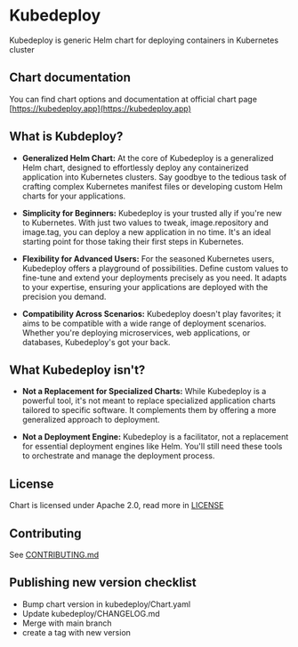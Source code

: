 # Kubedeploy

Kubedeploy is generic Helm chart for deploying containers in Kubernetes cluster

## Chart documentation

You can find chart options and documentation at official chart page [https://kubedeploy.app](https://kubedeploy.app)

## What is Kubdeploy?

- **Generalized Helm Chart:** At the core of Kubedeploy is a generalized Helm chart, designed to effortlessly deploy any containerized application into Kubernetes clusters. Say goodbye to the tedious task of crafting complex Kubernetes manifest files or developing custom Helm charts for your applications.

- **Simplicity for Beginners:** Kubedeploy is your trusted ally if you're new to Kubernetes. With just two values to tweak, image.repository and image.tag, you can deploy a new application in no time. It's an ideal starting point for those taking their first steps in Kubernetes.

- **Flexibility for Advanced Users:** For the seasoned Kubernetes users, Kubedeploy offers a playground of possibilities. Define custom values to fine-tune and extend your deployments precisely as you need. It adapts to your expertise, ensuring your applications are deployed with the precision you demand.

- **Compatibility Across Scenarios:** Kubedeploy doesn't play favorites; it aims to be compatible with a wide range of deployment scenarios. Whether you're deploying microservices, web applications, or databases, Kubedeploy's got your back.

## What Kubedeploy isn't?

- **Not a Replacement for Specialized Charts:** While Kubedeploy is a powerful tool, it's not meant to replace specialized application charts tailored to specific software. It complements them by offering a more generalized approach to deployment.

- **Not a Deployment Engine:** Kubedeploy is a facilitator, not a replacement for essential deployment engines like Helm. You'll still need these tools to orchestrate and manage the deployment process.

## License

Chart is licensed under Apache 2.0, read more in [LICENSE](LICENSE)

## Contributing

See [CONTRIBUTING.md](CONTRIBUTING.md)

## Publishing new version checklist

- Bump chart version in kubedeploy/Chart.yaml
- Update kubedeploy/CHANGELOG.md
- Merge with main branch
- create a tag with new version

